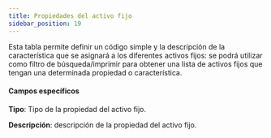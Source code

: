 ```yaml
---
title: Propiedades del activo fijo
sidebar_position: 19
---
```


Esta tabla permite definir un código simple y la descripción de la característica que se asignará a los diferentes activos fijos: se podrá utilizar como filtro de búsqueda/imprimir para obtener una lista de activos fijos que tengan una determinada propiedad o característica.

#### Campos específicos

**Tipo**: Tipo de la propiedad del activo fijo.  

**Descripción**: descripción de la propiedad del activo fijo.